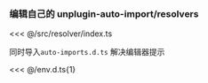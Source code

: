 ### 编辑自己的 unplugin-auto-import/resolvers

<<< @/src/resolver/index.ts

同时导入`auto-imports.d.ts` 解决编辑器提示

<<< @/env.d.ts{1}
